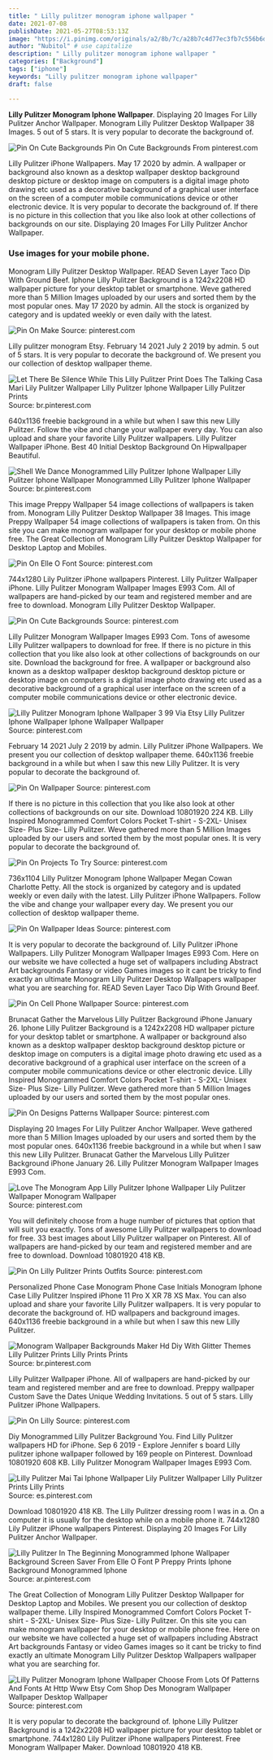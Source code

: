 ```yaml
---
title: " Lilly pulitzer monogram iphone wallpaper "
date: 2021-07-08
publishDate: 2021-05-27T08:53:13Z
image: "https://i.pinimg.com/originals/a2/8b/7c/a28b7c4d77ec3fb7c556b6d4dc69076e.jpg"
author: "Nubitol" # use capitalize
description: " Lilly pulitzer monogram iphone wallpaper "
categories: ["Background"]
tags: ["iphone"]
keywords: "Lilly pulitzer monogram iphone wallpaper"
draft: false

---
```



**Lilly Pulitzer Monogram Iphone Wallpaper**. Displaying 20 Images For Lilly Pulitzer Anchor Wallpaper. Monogram Lilly Pulitzer Desktop Wallpaper 38 Images. 5 out of 5 stars. It is very popular to decorate the background of.

![Pin On Cute Backgrounds](https://i.pinimg.com/originals/a5/d9/8e/a5d98e25ad217b546ad6b790405ce51b.jpg "Pin On Cute Backgrounds")
Pin On Cute Backgrounds From pinterest.com


Lilly Pulitzer iPhone Wallpapers. May 17 2020 by admin. A wallpaper or background also known as a desktop wallpaper desktop background desktop picture or desktop image on computers is a digital image photo drawing etc used as a decorative background of a graphical user interface on the screen of a computer mobile communications device or other electronic device. It is very popular to decorate the background of. If there is no picture in this collection that you like also look at other collections of backgrounds on our site. Displaying 20 Images For Lilly Pulitzer Anchor Wallpaper.

### Use images for your mobile phone.

Monogram Lilly Pulitzer Desktop Wallpaper. READ Seven Layer Taco Dip With Ground Beef. Iphone Lilly Pulitzer Background is a 1242x2208 HD wallpaper picture for your desktop tablet or smartphone. Weve gathered more than 5 Million Images uploaded by our users and sorted them by the most popular ones. May 17 2020 by admin. All the stock is organized by category and is updated weekly or even daily with the latest.


![Pin On Make](https://i.pinimg.com/originals/20/40/1b/20401b57e2a3acf728f2b5c48d6f11c4.jpg "Pin On Make")
Source: pinterest.com

Lilly pulitzer monogram Etsy. February 14 2021 July 2 2019 by admin. 5 out of 5 stars. It is very popular to decorate the background of. We present you our collection of desktop wallpaper theme.

![Let There Be Silence While This Lilly Pulitzer Print Does The Talking Casa Mari Lily Pulitzer Wallpaper Lilly Pulitzer Iphone Wallpaper Lilly Pulitzer Prints](https://i.pinimg.com/originals/64/7b/40/647b40ae1b7232a745f7f56315893836.jpg "Let There Be Silence While This Lilly Pulitzer Print Does The Talking Casa Mari Lily Pulitzer Wallpaper Lilly Pulitzer Iphone Wallpaper Lilly Pulitzer Prints")
Source: br.pinterest.com

640x1136 freebie background in a while but when I saw this new Lilly Pulitzer. Follow the vibe and change your wallpaper every day. You can also upload and share your favorite Lilly Pulitzer wallpapers. Lilly Pulitzer Wallpaper iPhone. Best 40 Initial Desktop Background On Hipwallpaper Beautiful.

![Shell We Dance Monogrammed Lilly Pulitzer Iphone Wallpaper Lilly Pulitzer Iphone Wallpaper Monogrammed Lilly Pulitzer Iphone Wallpaper](https://i.pinimg.com/originals/b5/2c/9c/b52c9c29e5b7e802e5211e6a6a9c3fa3.jpg "Shell We Dance Monogrammed Lilly Pulitzer Iphone Wallpaper Lilly Pulitzer Iphone Wallpaper Monogrammed Lilly Pulitzer Iphone Wallpaper")
Source: br.pinterest.com

This image Preppy Wallpaper 54 image collections of wallpapers is taken from. Monogram Lilly Pulitzer Desktop Wallpaper 38 Images. This image Preppy Wallpaper 54 image collections of wallpapers is taken from. On this site you can make monogram wallpaper for your desktop or mobile phone free. The Great Collection of Monogram Lilly Pulitzer Desktop Wallpaper for Desktop Laptop and Mobiles.

![Pin On Elle O Font](https://i.pinimg.com/originals/05/37/93/05379391225f6f6c56218fa12687e1f9.jpg "Pin On Elle O Font")
Source: pinterest.com

744x1280 Lily Pulitzer iPhone wallpapers Pinterest. Lilly Pulitzer Wallpaper iPhone. Lilly Pulitzer Monogram Wallpaper Images E993 Com. All of wallpapers are hand-picked by our team and registered member and are free to download. Monogram Lilly Pulitzer Desktop Wallpaper.

![Pin On Cute Backgrounds](https://i.pinimg.com/originals/a5/d9/8e/a5d98e25ad217b546ad6b790405ce51b.jpg "Pin On Cute Backgrounds")
Source: pinterest.com

Lilly Pulitzer Monogram Wallpaper Images E993 Com. Tons of awesome Lilly Pulitzer wallpapers to download for free. If there is no picture in this collection that you like also look at other collections of backgrounds on our site. Download the background for free. A wallpaper or background also known as a desktop wallpaper desktop background desktop picture or desktop image on computers is a digital image photo drawing etc used as a decorative background of a graphical user interface on the screen of a computer mobile communications device or other electronic device.

![Lilly Pulitzer Monogram Iphone Wallpaper 3 99 Via Etsy Lilly Pulitzer Iphone Wallpaper Iphone Wallpaper Wallpaper](https://i.pinimg.com/originals/bb/02/cf/bb02cf48148fcdef8e933e9f9811a8ef.jpg "Lilly Pulitzer Monogram Iphone Wallpaper 3 99 Via Etsy Lilly Pulitzer Iphone Wallpaper Iphone Wallpaper Wallpaper")
Source: pinterest.com

February 14 2021 July 2 2019 by admin. Lilly Pulitzer iPhone Wallpapers. We present you our collection of desktop wallpaper theme. 640x1136 freebie background in a while but when I saw this new Lilly Pulitzer. It is very popular to decorate the background of.

![Pin On Wallpaper](https://i.pinimg.com/originals/60/f0/fe/60f0fe4c502486de29b5c250253e1337.jpg "Pin On Wallpaper")
Source: pinterest.com

If there is no picture in this collection that you like also look at other collections of backgrounds on our site. Download 10801920 224 KB. Lilly Inspired Monogrammed Comfort Colors Pocket T-shirt - S-2XL- Unisex Size- Plus Size- Lilly Pulitzer. Weve gathered more than 5 Million Images uploaded by our users and sorted them by the most popular ones. It is very popular to decorate the background of.

![Pin On Projects To Try](https://i.pinimg.com/originals/a3/2c/bc/a32cbcfde9f392b05fc849d408a8da91.jpg "Pin On Projects To Try")
Source: pinterest.com

736x1104 Lilly Pulitzer Monogram Iphone Wallpaper Megan Cowan Charlotte Petty. All the stock is organized by category and is updated weekly or even daily with the latest. Lilly Pulitzer iPhone Wallpapers. Follow the vibe and change your wallpaper every day. We present you our collection of desktop wallpaper theme.

![Pin On Wallpaper Ideas](https://i.pinimg.com/564x/d0/52/b5/d052b5b947677a25c44a31cba7c0db47.jpg "Pin On Wallpaper Ideas")
Source: pinterest.com

It is very popular to decorate the background of. Lilly Pulitzer iPhone Wallpapers. Lilly Pulitzer Monogram Wallpaper Images E993 Com. Here on our website we have collected a huge set of wallpapers including Abstract Art backgrounds Fantasy or video Games images so it cant be tricky to find exactly an ultimate Monogram Lilly Pulitzer Desktop Wallpapers wallpaper what you are searching for. READ Seven Layer Taco Dip With Ground Beef.

![Pin On Cell Phone Wallpaper](https://i.pinimg.com/originals/9c/68/85/9c6885d2d966f278faf4ea57b509de31.jpg "Pin On Cell Phone Wallpaper")
Source: pinterest.com

Brunacat Gather the Marvelous Lilly Pulitzer Background iPhone January 26. Iphone Lilly Pulitzer Background is a 1242x2208 HD wallpaper picture for your desktop tablet or smartphone. A wallpaper or background also known as a desktop wallpaper desktop background desktop picture or desktop image on computers is a digital image photo drawing etc used as a decorative background of a graphical user interface on the screen of a computer mobile communications device or other electronic device. Lilly Inspired Monogrammed Comfort Colors Pocket T-shirt - S-2XL- Unisex Size- Plus Size- Lilly Pulitzer. Weve gathered more than 5 Million Images uploaded by our users and sorted them by the most popular ones.

![Pin On Designs Patterns Wallpaper](https://i.pinimg.com/originals/9b/ca/71/9bca71d4968a58feda7fac97eea58879.jpg "Pin On Designs Patterns Wallpaper")
Source: pinterest.com

Displaying 20 Images For Lilly Pulitzer Anchor Wallpaper. Weve gathered more than 5 Million Images uploaded by our users and sorted them by the most popular ones. 640x1136 freebie background in a while but when I saw this new Lilly Pulitzer. Brunacat Gather the Marvelous Lilly Pulitzer Background iPhone January 26. Lilly Pulitzer Monogram Wallpaper Images E993 Com.

![Love The Monogram App Lilly Pulitzer Iphone Wallpaper Lily Pulitzer Wallpaper Monogram Wallpaper](https://i.pinimg.com/originals/19/54/e7/1954e7380659130913e9d09cc37f5be8.jpg "Love The Monogram App Lilly Pulitzer Iphone Wallpaper Lily Pulitzer Wallpaper Monogram Wallpaper")
Source: pinterest.com

You will definitely choose from a huge number of pictures that option that will suit you exactly. Tons of awesome Lilly Pulitzer wallpapers to download for free. 33 best images about Lilly Pulitzer wallpaper on Pinterest. All of wallpapers are hand-picked by our team and registered member and are free to download. Download 10801920 418 KB.

![Pin On Lilly Pulitzer Prints Outfits](https://i.pinimg.com/originals/df/9d/c0/df9dc08ab5c75a0ef312dc05acae7448.png "Pin On Lilly Pulitzer Prints Outfits")
Source: pinterest.com

Personalized Phone Case Monogram Phone Case Initials Monogram Iphone Case Lilly Pulitzer Inspired iPhone 11 Pro X XR 78 XS Max. You can also upload and share your favorite Lilly Pulitzer wallpapers. It is very popular to decorate the background of. HD wallpapers and background images. 640x1136 freebie background in a while but when I saw this new Lilly Pulitzer.

![Monogram Wallpaper Backgrounds Maker Hd Diy With Glitter Themes Lilly Pulitzer Prints Lilly Prints Prints](https://i.pinimg.com/originals/1a/1e/56/1a1e5605d1fb9bbeff43cd270cf07ac1.jpg "Monogram Wallpaper Backgrounds Maker Hd Diy With Glitter Themes Lilly Pulitzer Prints Lilly Prints Prints")
Source: br.pinterest.com

Lilly Pulitzer Wallpaper iPhone. All of wallpapers are hand-picked by our team and registered member and are free to download. Preppy wallpaper Custom Save the Dates Unique Wedding Invitations. 5 out of 5 stars. Lilly Pulitzer iPhone Wallpapers.

![Pin On Lilly](https://i.pinimg.com/originals/2c/9e/83/2c9e8300a5b07da4d279f3c06a12e62a.jpg "Pin On Lilly")
Source: pinterest.com

Diy Monogrammed Lilly Pulitzer Background You. Find Lilly Pulitzer wallpapers HD for iPhone. Sep 6 2019 - Explore Jennifer s board Lilly pulitzer iphone wallpaper followed by 169 people on Pinterest. Download 10801920 608 KB. Lilly Pulitzer Monogram Wallpaper Images E993 Com.

![Lilly Pulitzer Mai Tai Iphone Wallpaper Lily Pulitzer Wallpaper Lilly Pulitzer Prints Lilly Prints](https://i.pinimg.com/originals/cd/77/95/cd779506ce35211926d11cb3a498930f.jpg "Lilly Pulitzer Mai Tai Iphone Wallpaper Lily Pulitzer Wallpaper Lilly Pulitzer Prints Lilly Prints")
Source: es.pinterest.com

Download 10801920 418 KB. The Lilly Pulitzer dressing room I was in a. On a computer it is usually for the desktop while on a mobile phone it. 744x1280 Lily Pulitzer iPhone wallpapers Pinterest. Displaying 20 Images For Lilly Pulitzer Anchor Wallpaper.

![Lilly Pulitzer In The Beginning Monogrammed Iphone Wallpaper Background Screen Saver From Elle O Font P Preppy Prints Iphone Background Monogrammed Iphone](https://i.pinimg.com/originals/54/a8/55/54a855039ed9e97741ca60aea8cf83e9.jpg "Lilly Pulitzer In The Beginning Monogrammed Iphone Wallpaper Background Screen Saver From Elle O Font P Preppy Prints Iphone Background Monogrammed Iphone")
Source: ar.pinterest.com

The Great Collection of Monogram Lilly Pulitzer Desktop Wallpaper for Desktop Laptop and Mobiles. We present you our collection of desktop wallpaper theme. Lilly Inspired Monogrammed Comfort Colors Pocket T-shirt - S-2XL- Unisex Size- Plus Size- Lilly Pulitzer. On this site you can make monogram wallpaper for your desktop or mobile phone free. Here on our website we have collected a huge set of wallpapers including Abstract Art backgrounds Fantasy or video Games images so it cant be tricky to find exactly an ultimate Monogram Lilly Pulitzer Desktop Wallpapers wallpaper what you are searching for.

![Lilly Pulitzer Monogram Iphone Wallpaper Choose From Lots Of Patterns And Fonts At Http Www Etsy Com Shop Des Monogram Wallpaper Wallpaper Desktop Wallpaper](https://i.pinimg.com/originals/a2/8b/7c/a28b7c4d77ec3fb7c556b6d4dc69076e.jpg "Lilly Pulitzer Monogram Iphone Wallpaper Choose From Lots Of Patterns And Fonts At Http Www Etsy Com Shop Des Monogram Wallpaper Wallpaper Desktop Wallpaper")
Source: pinterest.com

It is very popular to decorate the background of. Iphone Lilly Pulitzer Background is a 1242x2208 HD wallpaper picture for your desktop tablet or smartphone. 744x1280 Lily Pulitzer iPhone wallpapers Pinterest. Free Monogram Wallpaper Maker. Download 10801920 418 KB.


